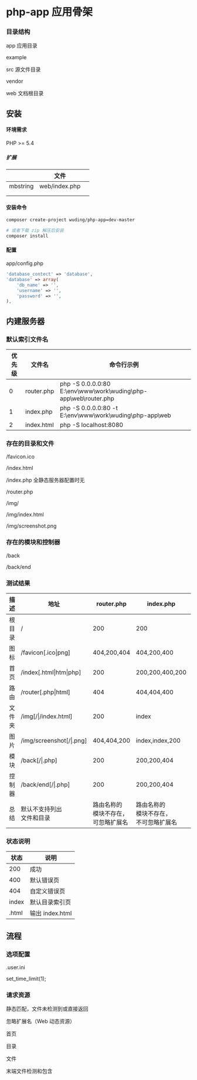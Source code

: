 # php-app 应用骨架

### 目录结构

app 应用目录

example

src 源文件目录

vendor

web 文档根目录



## 安装

#### 环境需求

PHP >= 5.4

##### 扩展

|          | 文件          |      |
| -------- | ------------- | ---- |
| mbstring | web/index.php |      |
|          |               |      |
|          |               |      |

#### 安装命令

```bash
composer create-project wuding/php-app=dev-master

# 或者下载 zip 解压后安装
composer install
```

#### 配置

app/config.php

```php
'database_contect' => 'database',
'database' => array(
    'db_name' => '',
    'username' => '',
    'password' => '',
),
```



## 内建服务器

### 默认索引文件名

| 优先级 | 文件名     | 命令行示例                                                   |
| ------ | ---------- | ------------------------------------------------------------ |
| 0      | router.php | php -S 0.0.0.0:80 E:\env\www\work\wuding\php-app\web\router.php |
| 1      | index.php  | php -S 0.0.0.0:80 -t E:\env\www\work\wuding\php-app\web      |
| 2      | index.html | php -S localhost:8080                                        |

### 存在的目录和文件

/favicon.ico

/index.html

/index.php 全静态服务器配置时无

/router.php

/img/

/img/index.html

/img/screenshot.png

### 存在的模块和控制器

/back

/back/end

### 测试结果

| 描述       | 地址         | router.php | index.php | index.html |
| ------------ | ---- | ---- | ---- | ---- |
| 根目录         | /            | 200 | 200 | 200 |
| 图标 | /favicon[.ico\|png] | 404,200,404 | 404,200,400 |.html,200,400|
| 首页 | /index[.html\|htm\|php] | 200         |200,200,400,200|.html,200,400,400|
| 路由 | /router[.php\|html] | 404 | 404,404,400 | .html,200,400 |
| 文件夹 | /img[/\|/index.html] | 200 | index | index |
| 图片 | /img/screenshot[/\|.png] | 404,404,200 | index,index,200 | index,index,200 |
| 模块 | /back[/\|.php] | 200 | 200,200,404 | .html,.html,400 |
| 控制器 | /back/end[/\|.php] | 200 | 200,200,404 | .html,.html,400 |
| 总结 | 默认不支持列出<br/>文件和目录 | 路由名称的<br/>模块不存在，<br/>可忽略扩展名 | 路由名称的<br/>模块不存在，<br>不可忽略扩展名 | 无点且不存<br/>在的入口文件接管 |

### 状态说明

| 状态  | 说明            |
| ----- | --------------- |
| 200   | 成功            |
| 400   | 默认错误页      |
| 404   | 自定义错误页    |
| index | 默认目录索引页  |
| .html | 输出 index.html |



## 流程

### 选项配置

.user.ini

set_time_limit(1);

### 请求资源

静态匹配，文件未检测到或直接返回

忽略扩展名（Web 动态资源）

首页

目录

文件

末端文件检测和包含